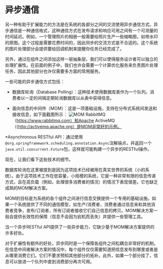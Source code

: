 # 异步通信

另一种有助于扩展能力的方法是在系统的各部分之间的交流使用异步通信方式。异步通信是一种通信格式，这种通信方式在发布请求和响应可用之间有一个可测量的时间延迟。例如，一个管理照片的相册一般需要给照片生产一些缩略图，如带水印的原图。这个过程是需要花费时间的，因此同步的交流方式是不合适的。这个系统的图片处理部分会提供要给回调机制来提醒你任务已经完成了。

另外，通过在组件之间添加这样一层抽象层，我们可以使得服务设计者可以独立的处理扩展性。在前面的例子中，我们也许会需要一个计算优化服务来负责图片处理任务，因此其他部分也许仅需要多方面的常用服务。

一些可能的异步通信方式包括：

* 数据库轮询（Database Polling）：这种技术使用数据库表作为一个队列。消费者以一定的间隔定期轮询数据库以从表中获得信息。

* 面向信息的中间件（MOM）：这是一项基础设施，支持在分布式系统间发送和接收信息，如下面截图所示：
![MOM](http://ofboy2upv.bkt.clouddn.com/MoM.PNG)
RabbitMQ（https://www.rabbitmq.com）和Apache ActiveMQ（(http://activemq.apache.org）是MOM非常好的示例。

*Asynchronous RESTful API：通过使用`@org.springframework.scheduling.annotation.Async`注解端点，并返回一个`java.util.concurrent.Future`包，这样就可能构建一个异步的RESTful操作。

现在，让我们看下这些技术的细节。

数据库轮询在这里被提到是因为这项技术已经被用在真实世界的系统（小的系统）。由于这项技术工作在低容量，小规模的系统，它是一种非常有限的信息传递方式，且在高负载（例如，处理很多消费者的情况）的情况下表现很差。它也缺乏成熟的MOM解决方案。

MOM的目标是为系统的各个组件之间进行信息交换提供一个专用的基础设施。如果一个系统提供了不同的通信模型，如生产/消费者，消费者通过信息来和其他消费者竞争，发布/订阅者，所有订阅者接收它们自己信息的拷贝。MOM解决方案一般会提供长效性的保障（信息不会因为宕机而丢失）并提供一些管理工具。

当一个异步RESTful API提供了一些异步能力，它缺少基于MOM解决方案提供的许多好处。


对于扩展性有额外的好处，异步同时是一个保障各组件之间松耦合非常好的机制。在信息中间者解决方案的情况中，每个组件仅仅需要知道把信息发布到哪里或者是从哪里消费它们。它们不要求预知其他部分的拓补。此外，如果一个部分挂了，信息可以放进一个队列中直到消费部分再次可用。